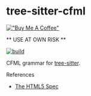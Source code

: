 # tree-sitter-cfml

[!["Buy Me A Coffee"](https://www.buymeacoffee.com/assets/img/custom_images/orange_img.png)](https://www.buymeacoffee.com/garetheddies)

** USE AT OWN RISK **

[![build](https://github.com/tree-sitter/tree-sitter-html/actions/workflows/ci.yml/badge.svg)](https://github.com/cfmleditor/tree-sitter-cfml/actions/workflows/ci.yml)

CFML grammar for [tree-sitter](https://github.com/tree-sitter/tree-sitter).

References

* [The HTML5 Spec](https://www.w3.org/TR/html5/syntax.html)

